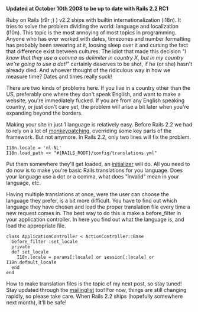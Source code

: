 **Updated at October 10th 2008 to be up to date with Rails 2.2 RC1**

Ruby on Rails (r9r ;) ) v2.2 ships with builtin internationalization (i18n). It tries to solve the problem dividing the world: language and localization (l10n). This topic is the most annoying of most topics in programming. Anyone who has ever worked with dates, timezones and number formatting has probably been swearing at it, loosing sleep over it and cursing the fact that difference exist between cultures. The idiot that made this decision *"I know that they use a comma as delimiter in country X, but in my country we're going to use a dot!"* certainly deserves to be shot, if he (or she) hasn't already died. And whoever thought of the ridiculous way in how we measure time? Dates and times really suck!

There are two kinds of problems here. If you live in a country other than the US, preferably one where they don't speak English, and want to make a website, you're immediately fucked. If you are from any English speaking country, or just don't care yet, the problem will arise a bit later when you're expanding beyond the borders.

Making your site in just 1 language is relatively easy. Before Rails 2.2 we had to rely on a lot of [monkeypatching](http://agilewebdevelopment.com/plugins/dutchify), overriding some key parts of the framework. But not anymore. In Rails 2.2, only two lines will fix the problem.

    I18n.locale = 'nl-NL'
    I18n.load_path << "#{RAILS_ROOT}/config/translations.yml"

Put them somewhere they'll get loaded, an [initializer](http://ryandaigle.com/articles/2007/2/23/what-s-new-in-edge-rails-stop-littering-your-evnrionment-rb-with-custom-initializations) will do. All you need to do now is to make you're basic Rails translations for you language. Does your language use a dot or a comma, what does "invalid" mean in your language, etc.

Having multiple translations at once, were the user can choose the language they prefer, is a bit more difficult. You have to find out which language they have chosen and load the proper translation file every time a new request comes in. The best way to do this is make a before_filter in your application controller. In here you find out what the language is, and load the appropriate file.

    class ApplicationController < ActionController::Base
      before_filter :set_locale
      private
      def set_locale
        I18n.locale = params[:locale] or session[:locale] or I18n.default_locale
      end
    end

How to make translation files is the topic of my next post, so stay tuned! Stay updated through the [mailinglist](http://groups.google.com/group/rails-i18n/) too! For now, things are still changing rapidly, so please take care. When Rails 2.2 ships (hopefully somewhere next month), it'll be safe!
